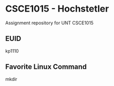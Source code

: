 # CSCE1015 - Hochstetler
Assignment repository for UNT CSCE1015
## EUID
kp1110
## Favorite Linux Command
mkdir
